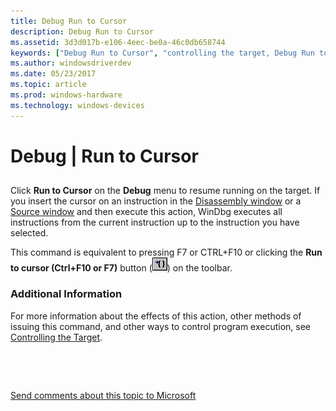 ```yaml
---
title: Debug Run to Cursor
description: Debug Run to Cursor
ms.assetid: 3d3d017b-e106-4eec-be0a-46c0db658744
keywords: ["Debug Run to Cursor", "controlling the target, Debug Run to Cursor"]
ms.author: windowsdriverdev
ms.date: 05/23/2017
ms.topic: article
ms.prod: windows-hardware
ms.technology: windows-devices
---
```


# Debug | Run to Cursor


## <span id="ddk_debug_run_to_cursor_dbg"></span><span id="DDK_DEBUG_RUN_TO_CURSOR_DBG"></span>


Click **Run to Cursor** on the **Debug** menu to resume running on the target. If you insert the cursor on an instruction in the [Disassembly window](disassembly-window.md) or a [Source window](source-window.md) and then execute this action, WinDbg executes all instructions from the current instruction up to the instruction you have selected.

This command is equivalent to pressing F7 or CTRL+F10 or clicking the **Run to cursor (Ctrl+F10 or F7)** button (![screen shot of the run to cursor button](images/tbcursor.png)) on the toolbar.

### <span id="additional_information"></span><span id="ADDITIONAL_INFORMATION"></span>Additional Information

For more information about the effects of this action, other methods of issuing this command, and other ways to control program execution, see [Controlling the Target](controlling-the-target.md).

 

 

[Send comments about this topic to Microsoft](mailto:wsddocfb@microsoft.com?subject=Documentation%20feedback%20[debugger\debugger]:%20Debug%20|%20Run%20to%20Cursor%20%20RELEASE:%20%285/15/2017%29&body=%0A%0APRIVACY%20STATEMENT%0A%0AWe%20use%20your%20feedback%20to%20improve%20the%20documentation.%20We%20don't%20use%20your%20email%20address%20for%20any%20other%20purpose,%20and%20we'll%20remove%20your%20email%20address%20from%20our%20system%20after%20the%20issue%20that%20you're%20reporting%20is%20fixed.%20While%20we're%20working%20to%20fix%20this%20issue,%20we%20might%20send%20you%20an%20email%20message%20to%20ask%20for%20more%20info.%20Later,%20we%20might%20also%20send%20you%20an%20email%20message%20to%20let%20you%20know%20that%20we've%20addressed%20your%20feedback.%0A%0AFor%20more%20info%20about%20Microsoft's%20privacy%20policy,%20see%20http://privacy.microsoft.com/default.aspx. "Send comments about this topic to Microsoft")




